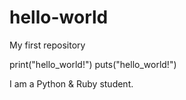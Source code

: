 # hello-world
My first repository

print("hello_world!")
puts("hello_world!")

I am a Python & Ruby student.
